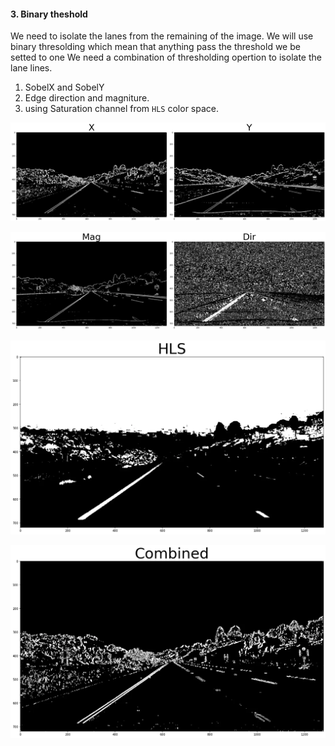 #### 3. Binary theshold

We need to isolate the lanes from the remaining of the image.
We will use binary thresolding which mean that anything pass the threshold we be setted to one
We need a combination of thresholding opertion to isolate the lane lines.

1. SobelX and SobelY
2. Edge direction and magniture.
3. using Saturation channel from `HLS` color space.

![sobelxy](../output_images/sobelxy.webp)

![sobel_mag_dir](../output_images/sobel_mag_dir.webp)

![HLS](../output_images/HLS.webp)

![combined](../output_images/combined.webp)

